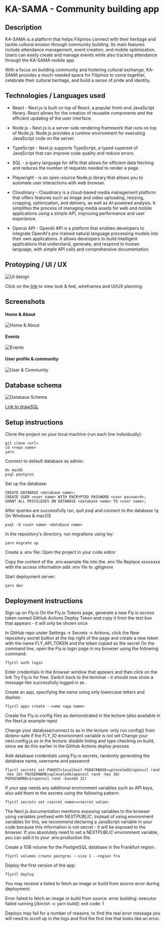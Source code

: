 # KA-SAMA - Community building app

## Description

KA-SAMA is a platform that helps Filipinos connect with their heritage and tackle cultural erosion through community building. Its main features include attendance management, event creation, and mobile optimization. Users can easily create and manage events while also tracking attendance through the KA-SAMA mobile app.

With a focus on building community and fostering cultural exchange, KA-SAMA provides a much-needed space for Filipinos to come together, celebrate their cultural heritage, and build a sense of pride and identity.

## Technologies / Languages used

- React - Next.js is built on top of React, a popular front-end JavaScript library. React allows for the creation of reusable components and the efficient updating of the user interface.

- Node.js - Next.js is a server-side rendering framework that runs on top of Node.js. Node.js provides a runtime environment for executing JavaScript code on the server.

- TypeScript - Next.js supports TypeScript, a typed superset of JavaScript that can improve code quality and reduce errors.

- SQL - a query language for APIs that allows for efficient data fetching and reduces the number of requests needed to render a page.

- Playwright - is an open-source Node.js library that allows you to automate user interactions with web browser.

- Cloudinary - Cloudinary is a cloud-based media management platform that offers features such as image and video uploading, resizing, cropping, optimization, and delivery, as well as AI-powered analysis. It simplifies the process of managing media assets for web and mobile applications using a simple API, improving performance and user experience.

- Openai API - OpenAI API is a platform that enables developers to integrate OpenAI's pre-trained natural language processing models into their own applications. It allows developers to build intelligent applications that understand, generate, and respond to human language, with simple API calls and comprehensive documentation.

## Protoyping / UI / UX

![UI design](public/screenshots/ka-sama_ui-figma.png)

Click on the [link](https://www.figma.com/file/Ypz6BAuMq7hg2oBMHHKS0w/KA-SAMA---UI%2FUX?node-id=1%3A2&t=h2JBBZv9H0eYTUQY-1) to view look & feel, wireframes and UI/UX planning.

## Screenshots

#### Home & About

![Home & About](public/screenshots/KA-SAMA-home-about.png)

#### Events

![Events](public/screenshots/KA-SAMA-events.png)

#### User profile & community

![User & Community](public/screenshots/KA-SAMA-user-community.png)

## Database schema

![Database Schema](public/screenshots/database-schema_Ka-sama-community-building-app.png)

[Link to drawSQL](https://drawsql.app/teams/katja-sabando/diagrams/final-project-ka-sama)

## Setup instructions

Clone the project on your local machine (run each line individually):

```
git clone <url>
cd <repo name>
yarn
```

Connect to default database as admin:

```
On macOS
psql postgres
```

Set up the database:

```
CREATE DATABASE <database name>;
CREATE USER <user name> WITH ENCRYPTED PASSWORD <user password>;
GRANT ALL PRIVILEGES ON DATABASE <database name> TO <user name>;
```

After queries are successfully ran, quit psql and connect to the database
\q
On Windows & macOS

```
psql -U <user name> <database name>
```

In the repository's directory, run migrations using ley:

```
yarn migrate up
```

Create a .env file:
Open the project in your code editor

Copy the content of the .env.example file into the .env file
Replace xxxxxxxx with the access information
add .env file to .gitignore

Start deployment server:

```
yarn dev
```

## Deployment instructions

Sign up on Fly.io
On the Fly.io Tokens page, generate a new Fly.io access token named GitHub Actions Deploy Token and copy it from the text box that appears - it will only be shown once

In GitHub repo under Settings → Secrets → Actions, click the New repository secret button at the top right of the page and create a new token with the name FLY_API_TOKEN and the token copied as the secret
On the command line, open the Fly.io login page in my browser using the following command:

```
flyctl auth login
```

Enter credentials in the browser window that appears and then click on the link Try Fly.io for free. Switch back to the terminal - it should now show a message like successfully logged in as <your email>.

Create an app, specifying the name using only lowercase letters and dashes:

```
flyctl apps create --name <app name>
```

Create the Fly.io config files as demonstrated in the lecture (also available in the Next.js example repo)

Change your database/connect.ts as in the lecture: only run config() from dotenv-safe if the FLY_IO environment variable is not set
Change your next.config.js as in the lecture: disable linting and type checking on build, since we do this earlier in the GitHub Actions deploy process

Add database credentials using Fly.io secrets, randomly generating the database name, username and password:

```
flyctl secrets set PGHOST=localhost PGDATABASE=upleveled$(openssl rand -hex 16) PGUSERNAME=upleveled$(openssl rand -hex 16) PGPASSWORD=$(openssl rand -base64 32)
```

If your app needs any additional environment variables such as API keys, also add them to the secrets using the following pattern:

```
flyctl secrets set <secret name>=<secret value>
```

The Next.js documentation mentions exposing variables to the browser using variables prefixed with NEXT*PUBLIC*. Instead of using environment variables for this, we recommend declaring a JavaScript variable in your code because this information is not secret - it will be exposed to the browser. If you absolutely need to set a NEXT*PUBLIC* environment variable, you can add it to your .env.production file.

Create a 1GB volume for the PostgreSQL database in the Frankfurt region:

```
flyctl volumes create postgres --size 1 --region fra
```

Deploy the first version of the app:

```
flyctl deploy
```

You may receive a failed to fetch an image or build from source error during deployment:

Error failed to fetch an image or build from source: error building: executor failed running [/bin/sh -c yarn build]: exit code: 1

Deploys may fail for a number of reasons, to find the real error message you will need to scroll up in the logs and find the first line that looks like an error.
